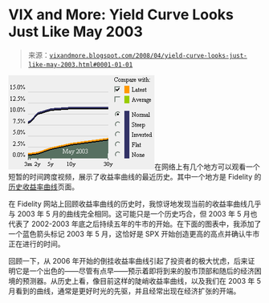<!--yml

category: 未分类

date: 2024-05-18 18:37:15

-->

# VIX and More: Yield Curve Looks Just Like May 2003

> 来源：[`vixandmore.blogspot.com/2008/04/yield-curve-looks-just-like-may-2003.html#0001-01-01`](http://vixandmore.blogspot.com/2008/04/yield-curve-looks-just-like-may-2003.html#0001-01-01)

![](img/aa73ff1e97c8a1a463e61043b495b3b4.png)在网络上有几个地方可以观看一个短暂的时间跨度视频，展示了收益率曲线的最近历史。其中一个地方是 Fidelity 的[历史收益率曲线](http://fixedincome.fidelity.com/fi/FIHistoricalYield)页面。

在 Fidelity 网站上回顾收益率曲线的历史时，我惊讶地发现当前的收益率曲线几乎与 2003 年 5 月的曲线完全相同。这可能只是一个历史巧合，但 2003 年 5 月也代表了 2002-2003 年底之后持续五年的牛市的开始。在下面的图表中，我添加了一个蓝色箭头标记 2003 年 5 月，这恰好是 SPX 开始创造更高的高点并确认牛市正在进行的时间。

回顾一下，从 2006 年开始的倒挂收益率曲线引起了投资者的极大忧虑，后来证明它是一个出色的——尽管有点早——预示着即将到来的股市顶部和随后的经济困境的预测器。从历史上看，像目前这样的陡峭收益率曲线，以及我们在 2003 年 5 月看到的曲线，通常是更好时光的先驱，并且经常出现在经济扩张的开端。
